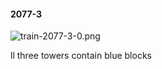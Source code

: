 #### 2077-3
![train-2077-3-0.png](https://github.com/lil-lab/nlvr/raw/master/nlvr/train/images/44/train-2077-3-0.png "train-2077-3-0.png")

ll three towers contain blue blocks